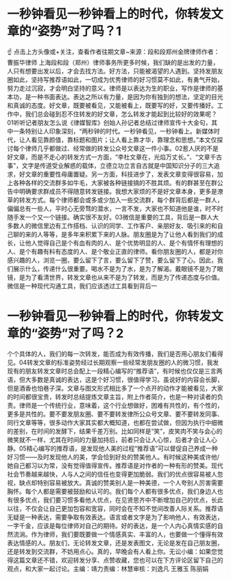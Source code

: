 # 一秒钟看见一秒钟看上的时代，你转发文章的“姿势”对了吗？1

☝ 点击上方头像或+关注，查看作者往期文章~来源：段和段郑州金牌律师作者：曹振华律师 上海段和段（郑州）律师事务所更多时候，我们缺的是出发的力量，人只有想要出发以后，才会去找方法。好方法，只能被渴望的人遇到。坚持发朋友圈如此，坚持写推荐语如此，一切成为优秀律师的好习惯莫不如此，有勇气开始，努力走过沉寂，才会明白坚持的意义。律师是以表达为生的职业，写作是律师的基本功，是一种书面表达。表达之所以有力量，是因为你有独到的想法，坚定的目光和真诚的态度。好文章，既要被看见，又能被看上，既要写的好，又要传播好。工作中，我们总会碰到忍不住转发的好文章，怎么转发才能起到比较好的效果呢？01听听记者朋友怎么说《律媒智库》创始人孙记者总结过律师宣传十大金句，其中一条特别让人印象深刻，“两秒钟的时代。一秒钟看见，一秒钟看上。新媒体时代，让人看见靠颜值，靠标题和图片；让人看上靠才华，靠理念和思想。”本文仅探讨每个律师几乎都做过、经常做的转发公众号文章这一件小事。02惹人厌的不是好文章，而是不走心的转发方式一方面，“李杜文章在，光焰万丈长。”、“文章千古事”，文字是传道受业解惑的载体，立德立功立言自古就是中国知识分子的三大追求，好文章的重要性毋庸置疑。另一方面，科技进步了，发表文章变得很容易，加上各种各样的交流群多如牛毛，大家被各种链接搞的不胜其烦。有的群甚至在群公告中明确要求群成员不得随意转发链接。我想大家烦的不是好文章本身，更多是潦草的转发方式。每个律师都会或多或少加入一些交流群，每个群背后都是一群人，偏偏总有一些人，平时心无旁骛的潜水，一言不发，大家也不知道他是谁，时不时随手发一个又一个链接。确实很不友好。03微信是重要的工具，背后是一群人大多数人的微信里边有工作搭档、认识的同学、工作客户、亲朋好友、吸引来的和自己聊的来的人等等，是多年来积累下来的人脉。朋友圈是为了让他人看到我们的成长，让他人觉得自己是个有血有肉的人、是个优势明显的人、是个有情怀有理想的人、是个有趣有料有态度的人、是个敬业正直的律师。看你朋友圈的人，都是对你感兴趣的人，浏览一圈，要么留下了言，要么留下了赞，要么留下了心。因此，我们展示什么，传递什么很重要。喝水不是为了水，是为了解渴。戴眼镜不是为了眼镜，是为了看清世界，转发文章也从来不是为了转发，而是为了传递态度与价值。微信是一种现代沟通工具，我们应该透过工具看到背后一

# 一秒钟看见一秒钟看上的时代，你转发文章的“姿势”对了吗？2

个个具体的人，我们的每一次转发，能否成为有效传播，我们是否用心朋友们看得见。04转发文章的标准姿势经过长期观察一些经常发朋友圈的人的微习惯，我发现有的朋友转发文章时总会配上一段精心编写的“推荐语”，有时候也仅仅是三言两语，但大多数是真诚的表达，这是个好习惯，很值得学习。虽说好的内容会长脚，但是酒香也怕巷子深。文章与图文形式相比多了一个点开的动作才能被看见，大家的时间都很宝贵，转发时总结提炼文章主旨，附上作者简介，也是一种对读者的负责。律师是一个传统行业，意味着，这个行业想做好，困难有共性的，有个性的，更多是共性的。要不要发朋友圈、要不要转发律所公众号文章、要不要转发同事、同行文章等等，很多动作大家其实都大概知道，也都在尝试做，但因为执行中细微的差别，在时间的发酵下，结果千差万别。比如同样是“笑”，皮笑肉不笑与会心的微笑就不一样，尤其在时间的力量加持后，前者只会让人心惊，后者才会让人心静。05精心编写的推荐语，是发现他人美的过程“推荐语”可以督促自己养成一种好习惯——及时发现他人的美，学会恰到好处的赞美他人。有时候这种美或许他/她自己都习以为常，没有觉得值得宣传。推荐语是对作者的一种有形的赞美。现代社会节奏越来越快，人与人之间的信任也变得更加脆弱。我们的优点很容易被人忽视，缺点却特别容易被放大。真诚的赞美别人是一种美德，一个人夸别人厉害需要胸怀。每个人都是需要被鼓励和认可的。我们每个人都有很多优点，我们身边人也有很多优点，我们要习惯多看他人优点，在见贤思齐中不断增加自己的优点，长此以往，不仅会让自己更加包容和宽容，同时会在不知不觉间改善人际关系。推荐语无疑是一种表达，需要争取有效表达。语言或者文字是为了影响他人，有效表达，一字千金，应该是每位律师对自己的期待。好的表达，是一个人内心真情实感的自然流淌。作为律师，我们要既要做一个情感真实、丰富的人，也要做一个懂得有效表达情感的人。朋友们，无论转发文章，还是发表图文，无论是发在自己朋友圈，还是转发到交流群，不妨用点心。真的，早晚会有人看上你。无讼小编：如果您觉得这篇文章还不错，欢迎转发分享、点赞收藏，您也可以在下方评论区留下自己的观点，和大家一起讨论。主编：靖力责编：林慧审核：刘逸凡 王雅玉 陈丽娟 

